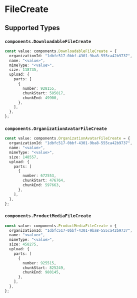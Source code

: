 # FileCreate


## Supported Types

### `components.DownloadableFileCreate`

```typescript
const value: components.DownloadableFileCreate = {
  organizationId: "1dbfc517-0bbf-4301-9ba8-555ca42b9737",
  name: "<value>",
  mimeType: "<value>",
  size: 118735,
  upload: {
    parts: [
      {
        number: 928155,
        chunkStart: 505017,
        chunkEnd: 49900,
      },
    ],
  },
};
```

### `components.OrganizationAvatarFileCreate`

```typescript
const value: components.OrganizationAvatarFileCreate = {
  organizationId: "1dbfc517-0bbf-4301-9ba8-555ca42b9737",
  name: "<value>",
  mimeType: "<value>",
  size: 148557,
  upload: {
    parts: [
      {
        number: 672553,
        chunkStart: 476764,
        chunkEnd: 597663,
      },
    ],
  },
};
```

### `components.ProductMediaFileCreate`

```typescript
const value: components.ProductMediaFileCreate = {
  organizationId: "1dbfc517-0bbf-4301-9ba8-555ca42b9737",
  name: "<value>",
  mimeType: "<value>",
  size: 458275,
  upload: {
    parts: [
      {
        number: 925515,
        chunkStart: 825249,
        chunkEnd: 980145,
      },
    ],
  },
};
```


